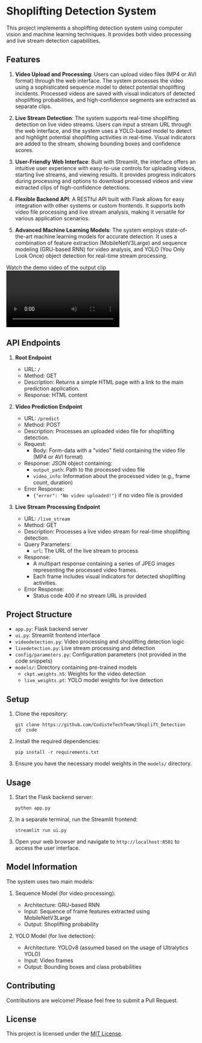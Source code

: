 # Shoplifting Detection System

This project implements a shoplifting detection system using computer vision and machine learning techniques. It provides both video processing and live stream detection capabilities.

## Features

1. **Video Upload and Processing**:
   Users can upload video files (MP4 or AVI format) through the web interface. The system processes the video using a sophisticated sequence model to detect potential shoplifting incidents. Processed videos are saved with visual indicators of detected shoplifting probabilities, and high-confidence segments are extracted as separate clips.

2. **Live Stream Detection**:
   The system supports real-time shoplifting detection on live video streams. Users can input a stream URL through the web interface, and the system uses a YOLO-based model to detect and highlight potential shoplifting activities in real-time. Visual indicators are added to the stream, showing bounding boxes and confidence scores.

3. **User-Friendly Web Interface**:
   Built with Streamlit, the interface offers an intuitive user experience with easy-to-use controls for uploading videos, starting live streams, and viewing results. It provides progress indicators during processing and options to download processed videos and view extracted clips of high-confidence detections.

4. **Flexible Backend API**:
   A RESTful API built with Flask allows for easy integration with other systems or custom frontends. It supports both video file processing and live stream analysis, making it versatile for various application scenarios.

5. **Advanced Machine Learning Models**:
   The system employs state-of-the-art machine learning models for accurate detection. It uses a combination of feature extraction (MobileNetV3Large) and sequence modeling (GRU-based RNN) for video analysis, and YOLO (You Only Look Once) object detection for real-time stream processing.


Watch the demo video of the output clip
<video src='assets/democlip.mp4'/>

## API Endpoints

1. **Root Endpoint**
   - URL: `/`
   - Method: GET
   - Description: Returns a simple HTML page with a link to the main prediction application.
   - Response: HTML content

2. **Video Prediction Endpoint**
   - URL: `/predict`
   - Method: POST
   - Description: Processes an uploaded video file for shoplifting detection.
   - Request:
     - Body: Form-data with a "video" field containing the video file (MP4 or AVI format)
   - Response: JSON object containing:
     - `output_path`: Path to the processed video file
     - `video_info`: Information about the processed video (e.g., frame count, duration)
   - Error Response:
     - `{"error": "No video uploaded!"}` if no video file is provided

3. **Live Stream Processing Endpoint**
   - URL: `/live_stream`
   - Method: GET
   - Description: Processes a live video stream for real-time shoplifting detection.
   - Query Parameters:
     - `url`: The URL of the live stream to process
   - Response: 
     - A multipart response containing a series of JPEG images representing the processed video frames.
     - Each frame includes visual indicators for detected shoplifting activities.
   - Error Response:
     - Status code 400 if no stream URL is provided

## Project Structure

- `app.py`: Flask backend server
- `ui.py`: Streamlit frontend interface
- `videodetection.py`: Video processing and shoplifting detection logic
- `livedetection.py`: Live stream processing and detection
- `config/parameters.py`: Configuration parameters (not provided in the code snippets)
- `models/`: Directory containing pre-trained models
  - `ckpt.weights.h5`: Weights for the video detection
  - `live_weights.pt`: YOLO model weights for live detection

## Setup

1. Clone the repository:
   ```
   git clone https://github.com/CodisteTechTeam/Shoplift_Detection
   cd  code
   ```

2. Install the required dependencies:
   ```
   pip install -r requirements.txt
   ```

3. Ensure you have the necessary model weights in the `models/` directory.

## Usage

1. Start the Flask backend server:
   ```
   python app.py
   ```

2. In a separate terminal, run the Streamlit frontend:
   ```
   streamlit run ui.py
   ```

3. Open your web browser and navigate to `http://localhost:8501` to access the user interface.

## Model Information

The system uses two main models:

1. Sequence Model (for video processing):
   - Architecture: GRU-based RNN
   - Input: Sequence of frame features extracted using MobileNetV3Large
   - Output: Shoplifting probability

2. YOLO Model (for live detection):
   - Architecture: YOLOv8 (assumed based on the usage of Ultralytics YOLO)
   - Input: Video frames
   - Output: Bounding boxes and class probabilities

## Contributing

Contributions are welcome! Please feel free to submit a Pull Request.

## License

This project is licensed under the [MIT License](LICENSE).

